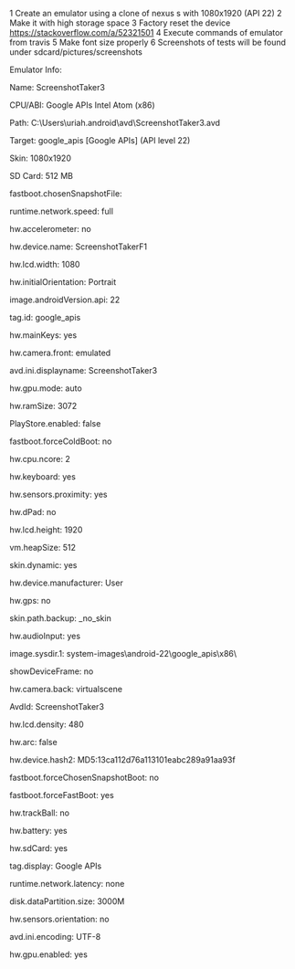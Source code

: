 1 Create an emulator using a clone of nexus s with 1080x1920 (API 22)
2 Make it with high storage space
3 Factory reset the device https://stackoverflow.com/a/52321501
4 Execute commands of emulator from travis
5 Make font size properly
6 Screenshots of tests will be found under sdcard/pictures/screenshots



Emulator Info:


Name: ScreenshotTaker3

CPU/ABI: Google APIs Intel Atom (x86)

Path: C:\Users\uriah\.android\avd\ScreenshotTaker3.avd

Target: google_apis [Google APIs] (API level 22)

Skin: 1080x1920

SD Card: 512 MB

fastboot.chosenSnapshotFile:

runtime.network.speed: full

hw.accelerometer: no

hw.device.name: ScreenshotTakerF1

hw.lcd.width: 1080

hw.initialOrientation: Portrait

image.androidVersion.api: 22

tag.id: google_apis

hw.mainKeys: yes

hw.camera.front: emulated

avd.ini.displayname: ScreenshotTaker3

hw.gpu.mode: auto

hw.ramSize: 3072

PlayStore.enabled: false

fastboot.forceColdBoot: no

hw.cpu.ncore: 2

hw.keyboard: yes

hw.sensors.proximity: yes

hw.dPad: no

hw.lcd.height: 1920

vm.heapSize: 512

skin.dynamic: yes

hw.device.manufacturer: User

hw.gps: no

skin.path.backup: _no_skin

hw.audioInput: yes

image.sysdir.1: system-images\android-22\google_apis\x86\

showDeviceFrame: no

hw.camera.back: virtualscene

AvdId: ScreenshotTaker3

hw.lcd.density: 480

hw.arc: false

hw.device.hash2: MD5:13ca112d76a113101eabc289a91aa93f

fastboot.forceChosenSnapshotBoot: no

fastboot.forceFastBoot: yes

hw.trackBall: no

hw.battery: yes

hw.sdCard: yes

tag.display: Google APIs

runtime.network.latency: none

disk.dataPartition.size: 3000M

hw.sensors.orientation: no

avd.ini.encoding: UTF-8

hw.gpu.enabled: yes